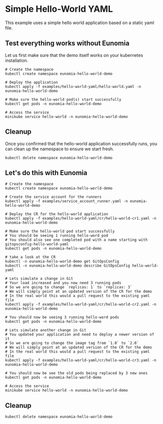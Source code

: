 # Simple Hello-World YAML

This example uses a simple hello world application based on a static yaml file.

## Test everything works without Eunomia

Let us first make sure that the demo itself works on your kubernetes installation.

```shell
# Create the namespace
kubectl create namespace eunomia-hello-world-demo

# Deploy the application
kubectl apply -f examples/hello-world-yaml/hello-world.yaml -n eunomia-hello-world-demo

# Make sure the hello-world pod(s) start successfully
kubectl get pods -n eunomia-hello-world-demo

# Access the service
minikube service hello-world -n eunomia-hello-world-demo
```

## Cleanup

Once you confirmed that the hello-world application successfully runs, you can clean up the namespace to ensure we start fresh.

```shell
kubectl delete namespace eunomia-hello-world-demo
```

## Let's do this with Eunomia
```shell
# Create the namespace
kubectl create namespace eunomia-hello-world-demo

# Create the service account for the runners
kubectl apply -f examples/service_account_runner.yaml -n eunomia-hello-world-demo

# Deploy the CR for the hello-world application
kubectl apply -f examples/hello-world-yaml/cr/hello-world-cr1.yaml -n eunomia-hello-world-demo

# Make sure the hello-world pod start successfully
# You should be seeing 1 running hello-word pod
# You should also see one completed pod with a name starting with gitopsconfig-hello-world-yaml
kubectl get pods -n eunomia-hello-world-demo

# take a look at the CR
kubectl -n eunomia-hello-world-demo get GitOpsConfig
kubectl -n eunomia-hello-world-demo describe GitOpsConfig hello-world-yaml

# Lets simulate a change in Git
# Your load increased and you now need 3 running pods
# So we are going to change `replicas: 1` to `replicas: 3`
# We will simply point at an updated version of the CR for the demo
# In the real world this would a pull request to the existing yaml file
kubectl apply -f examples/hello-world-yaml/cr/hello-world-cr2.yaml -n eunomia-hello-world-demo

# You should now be seeing 3 running hello-word pods
kubectl get pods -n eunomia-hello-world-demo

# Lets simulate another change in Git
# You updated your application and need to deploy a newer version of it
# So we are going to change the image tag from `1.0` to `2.0`
# We will simply point at an updated version of the CR for the demo
# In the real world this would a pull request to the existing yaml file
kubectl apply -f examples/hello-world-yaml/cr/hello-world-cr3.yaml -n eunomia-hello-world-demo

# You should now be see the old pods being replaced by 3 new ones
kubectl get pods -n eunomia-hello-world-demo

# Access the service
minikube service hello-world -n eunomia-hello-world-demo
```

## Cleanup
```shell
kubectl delete namespace eunomia-hello-world-demo
```
